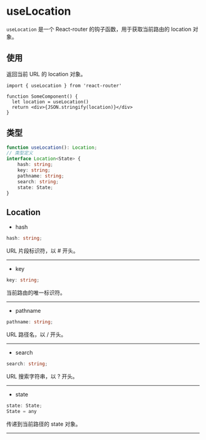 # useLocation

`useLocation` 是一个 React-router 的钩子函数，用于获取当前路由的 location 对象。

## 使用

返回当前 URL 的 location 对象。

```tsx
import { useLocation } from 'react-router'

function SomeComponent() {
  let location = useLocation()
  return <div>{JSON.stringify(location)}</div>
}
```

## 类型

```ts
function useLocation(): Location;
// 类型定义
interface Location<State> {
    hash: string;
    key: string;
    pathname: string;
    search: string;
    state: State;
}
```

## Location

- hash

```ts
hash: string;
```
URL 片段标识符，以 # 开头。

<hr />

- key

```ts
key: string;
```
当前路由的唯一标识符。

<hr />

- pathname

```ts
pathname: string;
```
URL 路径名，以 / 开头。

<hr />

- search

```ts
search: string;
```
URL 搜索字符串，以 ? 开头。

<hr />

- state

```ts
state: State;
State = any
```
传递到当前路径的 state 对象。

<hr />




